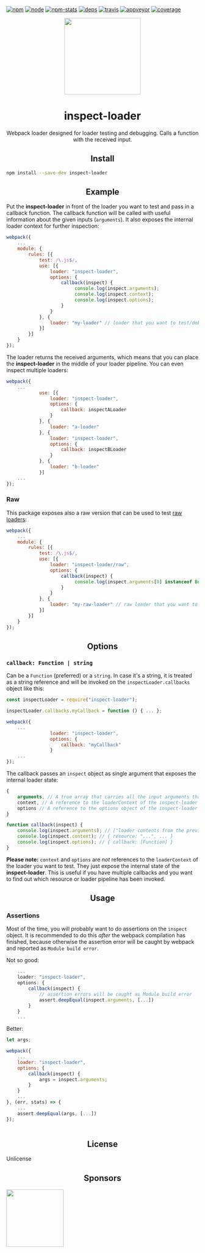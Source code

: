 [![npm][npm]][npm-url]
[![node][node]][node-url]
[![npm-stats][npm-stats]][npm-url]
[![deps][deps]][deps-url]
[![travis][travis]][travis-url]
[![appveyor][appveyor]][appveyor-url]
[![coverage][coverage]][coverage-url]

<div align="center">
  <a href="https://github.com/webpack/webpack">
    <img width="200" height="200"
      src="https://webpack.js.org/assets/icon-square-big.svg">
  </a>
</div>

<h1 align="center">inspect-loader</h1>

<p align="center">Webpack loader designed for loader testing and debugging. Calls a function with the received input.</p>


<h2 align="center">Install</h2>

```bash
npm install --save-dev inspect-loader
```

<h2 align="center">Example</h2>

Put the **inspect-loader** in front of the loader you want to test and pass in a callback function. The callback function will be called with useful information about the given inputs (`arguments`). It also exposes the internal loader context for further inspection:

```js
webpack({
    ...
    module: {
        rules: [{
            test: /\.js$/,
            use: [{
                loader: "inspect-loader",
                options: {
                    callback(inspect) {
                         console.log(inspect.arguments);
                         console.log(inspect.context);
                         console.log(inspect.options);
                    }
                }
            }, {
                loader: "my-loader" // loader that you want to test/debug
            }]
        }]
    }
});
```

The loader returns the received arguments, which means that you can place the **inspect-loader** in the middle of your loader pipeline. You can even inspect multiple loaders:

```js
webpack({
    ...
            use: [{
                loader: "inspect-loader",
                options: {
                    callback: inspectALoader
                }
            }, {
                loader: "a-loader"
            }, {
                loader: "inspect-loader",
                options: {
                    callback: inspectBLoader
                }
            }, {
                loader: "b-loader"
            }]
    ...
});
```

### Raw

This package exposes also a raw version that can be used to test [raw loaders](https://webpack.js.org/api/loaders/#-raw-loader):

```js
webpack({
    ...
    module: {
        rules: [{
            test: /\.js$/,
            use: [{
                loader: "inspect-loader/raw",
                options: {
                    callback(inspect) {
                         console.log(inspect.arguments[0] instanceof Buffer); // true
                    }
                }
            }, {
                loader: "my-raw-loader" // raw loader that you want to test/debug
            }]
        }]
    }
});
```

<h2 align="center">Options</h2>

### `callback: Function | string`

Can be a `Function` (preferred) or a `string`. In case it's a string, it is treated as a string reference and will be invoked on the `inspectLoader.callbacks` object like this:

```js
const inspectLoader = require("inspect-loader");

inspectLoader.callbacks.myCallback = function () { ... };

webpack({
    ...
                loader: "inspect-loader",
                options: {
                    callback: "myCallback"
                }
    ...
});
```


The callback passes an `inspect` object as single argument that exposes the internal loader state:

```js
{
    arguments, // A true array that carries all the input arguments that were passed to the loader
    context, // A reference to the loaderContext of the inspect-loader
    options // A reference to the options object of the inspect-loader
}
```

```js
function callback(inspect) {
    console.log(inspect.arguments); // ["loader contents from the previous loader"]
    console.log(inspect.context); // { resource: "...", ... }
    console.log(inspect.options); // { callback: [Function] }
}
```

**Please note:** `context` and `options` are *not* references to the `loaderContext` of the loader you want to test. They just expose the internal state of the **inspect-loader**. This is useful if you have multiple callbacks and you want to find out which resource or loader pipeline has been invoked.

<h2 align="center">Usage</h2>

### Assertions

Most of the time, you will probably want to do assertions on the `inspect` object. It is recommended to do this *after* the webpack compilation has finished, because otherwise the assertion error will be caught by webpack and reported as `Module build error`.

Not so good:

```js
    ...
    loader: "inspect-loader",
    options: {
        callback(inspect) {
            // assertion errors will be caught as Module build error
            assert.deepEqual(inspect.arguments, [...])
        }
    }
    ...
```

Better:

```js
let args;

webpack({
    ...
    loader: "inspect-loader",
    options: {
        callback(inspect) {
            args = inspect.arguments;
        }
    }
    ...
}, (err, stats) => {
    ...
    assert.deepEqual(args, [...])
});
    
```

<h2 align="center">License</h2>
Unlicense

<h2 align="center">Sponsors</h2>

[<img src="https://assets.peerigon.com/peerigon/logo/peerigon-logo-flat-spinat.png" width="150" />](https://peerigon.com)

[npm]: https://img.shields.io/npm/v/inspect-loader.svg
[npm-stats]: https://img.shields.io/npm/dm/inspect-loader.svg
[npm-url]: https://npmjs.com/package/inspect-loader

[node]: https://img.shields.io/node/v/inspect-loader.svg
[node-url]: https://nodejs.org

[deps]: https://david-dm.org/peerigon/inspect-loader.svg
[deps-url]: https://david-dm.org/peerigon/inspect-loader

[travis]: http://img.shields.io/travis/peerigon/inspect-loader.svg
[travis-url]: https://travis-ci.org/peerigon/inspect-loader

[appveyor-url]: https://ci.appveyor.com/project/jhnns/inspect-loader/branch/master
[appveyor]: https://ci.appveyor.com/api/projects/status/github/peerigon/inspect-loader?svg=true

[coverage]: https://img.shields.io/codecov/c/github/peerigon/inspect-loader.svg
[coverage-url]: https://codecov.io/gh/peerigon/inspect-loader

[chat]: https://badges.gitter.im/peerigon/webpack.svg
[chat-url]: https://gitter.im/peerigon/webpack
